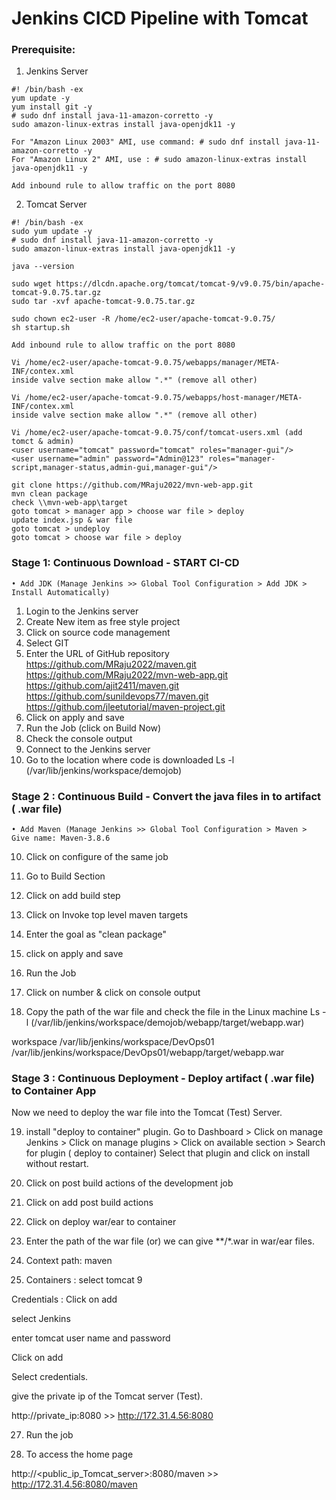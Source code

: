 # Jenkins CICD Pipeline with Tomcat

### Prerequisite:

1) Jenkins Server
```
#! /bin/bash -ex
yum update -y
yum install git -y
# sudo dnf install java-11-amazon-corretto -y
sudo amazon-linux-extras install java-openjdk11 -y

For "Amazon Linux 2003" AMI, use command: # sudo dnf install java-11-amazon-corretto -y
For "Amazon Linux 2" AMI, use : # sudo amazon-linux-extras install java-openjdk11 -y

Add inbound rule to allow traffic on the port 8080
```

2) Tomcat Server
```
#! /bin/bash -ex
sudo yum update -y
# sudo dnf install java-11-amazon-corretto -y
sudo amazon-linux-extras install java-openjdk11 -y

java --version

sudo wget https://dlcdn.apache.org/tomcat/tomcat-9/v9.0.75/bin/apache-tomcat-9.0.75.tar.gz
sudo tar -xvf apache-tomcat-9.0.75.tar.gz

sudo chown ec2-user -R /home/ec2-user/apache-tomcat-9.0.75/
sh startup.sh

Add inbound rule to allow traffic on the port 8080

Vi /home/ec2-user/apache-tomcat-9.0.75/webapps/manager/META-INF/contex.xml
inside valve section make allow ".*" (remove all other)

Vi /home/ec2-user/apache-tomcat-9.0.75/webapps/host-manager/META-INF/contex.xml
inside valve section make allow ".*" (remove all other)

Vi /home/ec2-user/apache-tomcat-9.0.75/conf/tomcat-users.xml (add tomct & admin)
<user username="tomcat" password="tomcat" roles="manager-gui"/>
<user username="admin" password="Admin@123" roles="manager-script,manager-status,admin-gui,manager-gui"/>

git clone https://github.com/MRaju2022/mvn-web-app.git
mvn clean package
check \\mvn-web-app\target
goto tomcat > manager app > choose war file > deploy 
update index.jsp & war file
goto tomcat > undeploy
goto tomcat > choose war file > deploy 
```

### Stage 1: Continuous Download - START CI-CD

	• Add JDK (Manage Jenkins >> Global Tool Configuration > Add JDK > Install Automatically)
  
1) Login to the Jenkins server
2) Create New item as free style project
4) Click on source code management
5) Select GIT
7) Enter the URL of GitHub repository https://github.com/MRaju2022/maven.git
https://github.com/MRaju2022/mvn-web-app.git
https://github.com/ajit2411/maven.git
https://github.com/sunildevops77/maven.git
https://github.com/jleetutorial/maven-project.git
6) Click on apply and save
7) Run the Job (click on Build Now)
8) Check the console output 
8) Connect to the Jenkins server
9) Go to the location where code is downloaded
Ls -l <path> (/var/lib/jenkins/workspace/demojob)

### Stage 2 : Continuous Build - Convert the java files in to artifact ( .war file)
  
	• Add Maven (Manage Jenkins >> Global Tool Configuration > Maven > Give name: Maven-3.8.6
  
10) Click on configure of the same job
  
11) Go to Build Section
  
12) Click on add build step
  
13) Click on Invoke top level maven targets
  
14) Enter the goal as  "clean package"
  
15) click on apply and save
  
16) Run the Job
  
17) Click on number & click on console output
  
18) Copy the path of the war file and check the file in the Linux machine
Ls -l <path> (/var/lib/jenkins/workspace/demojob/webapp/target/webapp.war)

workspace /var/lib/jenkins/workspace/DevOps01
/var/lib/jenkins/workspace/DevOps01/webapp/target/webapp.war

### Stage 3 : Continuous Deployment - Deploy artifact ( .war file) to Container App
  
Now we need to deploy the war file into the Tomcat (Test) Server.
  
19) install "deploy to container" plugin.
Go to Dashboard > Click on manage Jenkins > Click on manage plugins > Click on available section > Search for plugin ( deploy to container)
Select that plugin and click on install without restart.
  
20) Click on post build actions of the development job
  
21) Click on add post build actions
  
22) Click on deploy war/ear to container
  
23) Enter the path of the war file (or)
 we can give **/*.war in war/ear files.
  
24) Context path: maven
  
25) Containers : select tomcat 9
  
Credentials : Click on add
  
select Jenkins
  
enter tomcat user name and password
  
Click on add
  
Select credentials.
  
give the private ip of the Tomcat server (Test).
  
http://private_ip:8080 >> http://172.31.4.56:8080
  
27) Run the job
  
28) To access the home page
  
http://<public_ip_Tomcat_server>:8080/maven  >>  http://172.31.4.56:8080/maven
  

